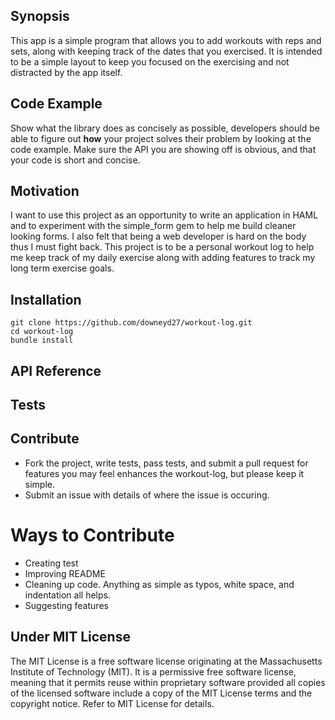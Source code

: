 ## Synopsis

This app is a simple program that allows you to add workouts with reps and sets, along with keeping track of the dates that you exercised.  It is intended to be a simple layout to keep you focused on the exercising and not distracted by the app itself.

## Code Example

Show what the library does as concisely as possible, developers should be able to figure out **how** your project solves their problem by looking at the code example. Make sure the API you are showing off is obvious, and that your code is short and concise.

## Motivation

I want to use this project as an opportunity to write an application in HAML and to experiment with the simple_form gem to help me build cleaner looking forms.  I also felt that being a web developer is hard on the body thus I must fight back.  This project is to be a personal workout log to help me keep track of my daily exercise along with adding features to track my long term exercise goals.

## Installation

```
git clone https://github.com/downeyd27/workout-log.git
cd workout-log
bundle install
```

## API Reference



## Tests


## Contribute

- Fork the project, write tests, pass tests, and submit a pull request for features you may feel enhances the workout-log, but please keep it simple.
- Submit an issue with details of where the issue is occuring.

# Ways to Contribute
- Creating test
- Improving README
- Cleaning up code. Anything as simple as typos, white space, and indentation all helps.
- Suggesting features

## Under MIT License

The MIT License is a free software license originating at the Massachusetts Institute of Technology (MIT). It is a permissive free software license, meaning that it permits reuse within proprietary software provided all copies of the licensed software include a copy of the MIT License terms and the copyright notice.  Refer to MIT License for details.
